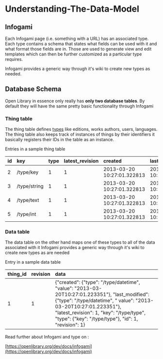 # Understanding-The-Data-Model

## Infogami

Each Infogami page \(i.e. something with a URL\) has an associated type. Each type contains a schema that states what fields can be used with it and what format those fields are in. Those are used to generate view and edit templates which can then be further customized as a particular type requires.

Infogami provides a generic way through it's wiki to create new types as needed.

## Database Schema

Open Library in essence only really has **only two database tables**. By default they will have the same pretty basic functionality through Infogami

### Thing table

The thing table defines [types](https://openlibrary.org/dev/docs/infogami#anchor5) like editions, works authors, users, languages. The thing table also keeps track of instances of things by their identifiers it basically registers their IDs in the table as an instance.

Entries in a sample thing table

| id | key | type | latest\_revision | created | last\_modified |
| :--- | :--- | :--- | :--- | :--- | :--- |
| 2 | /type/key | 1 | 1 | 2013-03-20 10:27:01.322813 | 2013-03-20 10:27:01.322813 |
| 3 | /type/string | 1 | 1 | 2013-03-20 10:27:01.322813 | 2013-03-20 10:27:01.322813 |
| 4 | /type/text | 1 | 1 | 2013-03-20 10:27:01.322813 | 2013-03-20 10:27:01.322813 |
| 5 | /type/int | 1 | 1 | 2013-03-20 10:27:01.322813 | 2013-03-20 10:27:01.322813 |

### Data table

The data table on the other hand maps one of these types to all of the data associated with it Infogami provides a generic way through it's wiki to create new types as are needed

Entry in a sample data table

| thing\_id | revision | data |
| :--- | :--- | :--- |
| 1 | 1 | {"created": {"type": "/type/datetime", "value": "2013-03-20T10:27:01.223351"}, "last\_modified": {"type": "/type/datetime", " value": "2013-03-20T10:27:01.223351"}, "latest\_revision": 1, "key": "/type/type", "type": {"key": "/type/type"}, "id": 1, "revision": 1} |

Read further about Infogami and type on :

[https://openlibrary.org/dev/docs/infogami](https://openlibrary.org/dev/docs/infogami)

